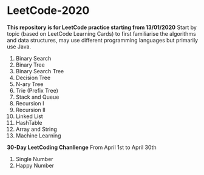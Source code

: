 # LeetCode-2020
**This repository is for LeetCode practice starting from 13/01/2020**
Start by topic (based on LeetCode Learning Cards) to first familiarise the algorithms and data structures, may use different programming languages but primarily use Java.
1. Binary Search
2. Binary Tree
3. Binary Search Tree
4. Decision Tree
5. N-ary Tree 
6. Trie (Prefix Tree)
7. Stack and Queue
8. Recursion I
9. Recursion II
10. Linked List
11. HashTable
12. Array and String
13. Machine Learning

**30-Day LeetCoding Chanllenge**
From April 1st to April 30th
1. Single Number
2. Happy Number
